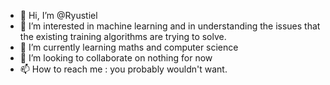 - 👋 Hi, I’m @Ryustiel
- 👀 I’m interested in machine learning and in understanding the issues that the existing training algorithms are trying to solve.
- 🌱 I’m currently learning maths and computer science
- 💞️ I’m looking to collaborate on nothing for now
- 📫 How to reach me : you probably wouldn't want.

<!---
Ryustiel/Ryustiel is a ✨ special ✨ repository because its `README.md` (this file) appears on your GitHub profile.
You can click the Preview link to take a look at your changes.
--->
